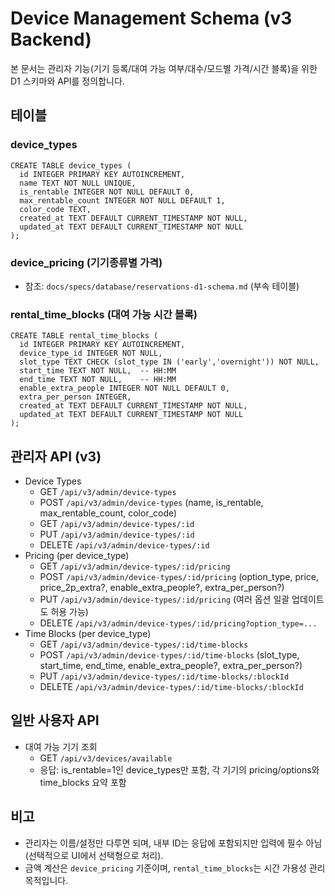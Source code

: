 # Device Management Schema (v3 Backend)

본 문서는 관리자 기능(기기 등록/대여 가능 여부/대수/모드별 가격/시간 블록)을 위한 D1 스키마와 API를 정의합니다.

## 테이블
### device_types
```
CREATE TABLE device_types (
  id INTEGER PRIMARY KEY AUTOINCREMENT,
  name TEXT NOT NULL UNIQUE,
  is_rentable INTEGER NOT NULL DEFAULT 0,
  max_rentable_count INTEGER NOT NULL DEFAULT 1,
  color_code TEXT,
  created_at TEXT DEFAULT CURRENT_TIMESTAMP NOT NULL,
  updated_at TEXT DEFAULT CURRENT_TIMESTAMP NOT NULL
);
```

### device_pricing (기기종류별 가격)
- 참조: `docs/specs/database/reservations-d1-schema.md` (부속 테이블)

### rental_time_blocks (대여 가능 시간 블록)
```
CREATE TABLE rental_time_blocks (
  id INTEGER PRIMARY KEY AUTOINCREMENT,
  device_type_id INTEGER NOT NULL,
  slot_type TEXT CHECK (slot_type IN ('early','overnight')) NOT NULL,
  start_time TEXT NOT NULL,  -- HH:MM
  end_time TEXT NOT NULL,    -- HH:MM
  enable_extra_people INTEGER NOT NULL DEFAULT 0,
  extra_per_person INTEGER,
  created_at TEXT DEFAULT CURRENT_TIMESTAMP NOT NULL,
  updated_at TEXT DEFAULT CURRENT_TIMESTAMP NOT NULL
);
```

## 관리자 API (v3)
- Device Types
  - GET  `/api/v3/admin/device-types`
  - POST `/api/v3/admin/device-types` (name, is_rentable, max_rentable_count, color_code)
  - GET  `/api/v3/admin/device-types/:id`
  - PUT  `/api/v3/admin/device-types/:id`
  - DELETE `/api/v3/admin/device-types/:id`
- Pricing (per device_type)
  - GET  `/api/v3/admin/device-types/:id/pricing`
  - POST `/api/v3/admin/device-types/:id/pricing` (option_type, price, price_2p_extra?, enable_extra_people?, extra_per_person?)
  - PUT  `/api/v3/admin/device-types/:id/pricing` (여러 옵션 일괄 업데이트도 허용 가능)
  - DELETE `/api/v3/admin/device-types/:id/pricing?option_type=...`
- Time Blocks (per device_type)
  - GET  `/api/v3/admin/device-types/:id/time-blocks`
  - POST `/api/v3/admin/device-types/:id/time-blocks` (slot_type, start_time, end_time, enable_extra_people?, extra_per_person?)
  - PUT  `/api/v3/admin/device-types/:id/time-blocks/:blockId`
  - DELETE `/api/v3/admin/device-types/:id/time-blocks/:blockId`

## 일반 사용자 API
- 대여 가능 기기 조회
  - GET `/api/v3/devices/available`
  - 응답: is_rentable=1인 device_types만 포함, 각 기기의 pricing/options와 time_blocks 요약 포함

## 비고
- 관리자는 이름/설정만 다루면 되며, 내부 ID는 응답에 포함되지만 입력에 필수 아님(선택적으로 UI에서 선택형으로 처리).
- 금액 계산은 `device_pricing` 기준이며, `rental_time_blocks`는 시간 가용성 관리 목적입니다.

